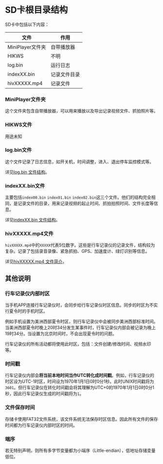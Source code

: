 # SD卡根目录结构

SD卡中包括以下内容：

| 文件 | 作用 |
| ---- | ---- |
| MiniPlayer文件夹 | 自带播放器 |
| HIKWS | 不明 |
| log.bin | 运行日志 |
| indexXX.bin | 记录文件目录 |
| hivXXXXX.mp4 | 记录文件 |

### MiniPlayer文件夹

这个文件夹包含自带播放器，可以用来播放以及导出记录视频文件、抓拍照片等。

### HIKWS文件

用途未知

### log.bin文件

这个文件记录了日志信息，如开关机，时间调整，进入、退出停车监控模式等。

详见[log.bin 文件结构](./log.md)。

### indexXX.bin文件

主要包括`index00.bin` `index01.bin` `index02.bin`这三个文件。他们的结构完全相同，是记录文件的目录，用来记录视频的起止时间、抓拍拍照时间、文件长度等信息。

详见[indexXX.bin 文件结构](./index.md)。

### hivXXXXX.mp4文件

`hivXXXXX.mp4`中的`XXXXX`代表5位数字。这些是行车记录仪的记录文件，结构较为复杂。记录了包括录音录像、紧急抓拍、GPS、加速度计、绿灯识别等信息。

详见[hivXXXXX.mp4 文件简介](./hiv_mp4.md)。

## 其他说明

### 行车记录仪内部时区

当手机APP连接行车记录仪时，会同步给行车记录仪时区信息。同步的时区为不实行夏令时的手机时区。

例如手机设置为美洲西部夏令时区，则行车记录仪中会被同步美洲西部标准时间。当美洲西部夏令时晚上20时34分发生某事件时，行车记录仪内部会被记录为晚上19时34分。当设置为北京时间时，不会出现夏令时的问题。

行车记录仪的所有活动都将使用此时区，包括：文件创建/修改时间、视频水印等。

### 时间戳

行车记录仪内部会**将当前本地时间当作UTC转化成时间戳**。例如，行车记录仪的时区设为UTC-1时区，时间设为1970年1月1日0时0分1秒。此时UNIX时间戳将为`3601`。但行车记录仪在转化时间戳会将其理解为UTC+0的1970年1月1日0时0分1秒，因此行车记录仪生成的时间戳将为`1`。

### 文件保存时间

存储卡使用FAT32文件系统，该文件系统无法保存时区信息。因此所有文件的保存时间都为行车记录仪内部时区的时间。

### 端序

若无特别声明，则所有多字节变量都为小端序（Little-endian），低地址存储变量低位。